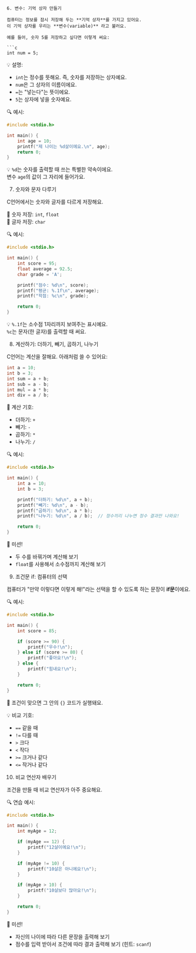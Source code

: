 ```
6. 변수: 기억 상자 만들기

컴퓨터는 정보를 잠시 저장해 두는 **기억 상자**를 가지고 있어요.  
이 기억 상자를 우리는 **변수(variable)** 라고 불러요.

예를 들어, 숫자 5를 저장하고 싶다면 이렇게 써요:

```c
int num = 5;
```

💡 설명:
- `int`는 정수를 뜻해요. 즉, 숫자를 저장하는 상자예요.
- `num`은 그 상자의 이름이에요.
- `=`는 "넣는다"는 뜻이에요.
- `5`는 상자에 넣을 숫자예요.

🔍 예시:

```c
#include <stdio.h>

int main() {
    int age = 10;
    printf("제 나이는 %d살이에요.\n", age);
    return 0;
}
```

💡 `%d`는 숫자를 출력할 때 쓰는 특별한 약속이에요.  
변수 `age`의 값이 그 자리에 들어가요.


7. 숫자와 문자 다루기

C언어에서는 숫자와 글자를 다르게 저장해요.

📌 숫자 저장: `int`, `float`  
📌 글자 저장: `char`

🔍 예시:

```c
#include <stdio.h>

int main() {
    int score = 95;
    float average = 92.5;
    char grade = 'A';

    printf("점수: %d\n", score);
    printf("평균: %.1f\n", average);
    printf("학점: %c\n", grade);

    return 0;
}
```

💡 `%.1f`는 소수점 1자리까지 보여주는 표시예요.  
`%c`는 문자(한 글자)를 출력할 때 써요.


8. 계산하기: 더하기, 빼기, 곱하기, 나누기

C언어는 계산을 잘해요. 아래처럼 쓸 수 있어요:

```c
int a = 10;
int b = 3;
int sum = a + b;
int sub = a - b;
int mul = a * b;
int div = a / b;
```

📌 계산 기호:
- 더하기: `+`
- 빼기: `-`
- 곱하기: `*`
- 나누기: `/`

🔍 예시:

```c
#include <stdio.h>

int main() {
    int a = 10;
    int b = 3;

    printf("더하기: %d\n", a + b);
    printf("빼기: %d\n", a - b);
    printf("곱하기: %d\n", a * b);
    printf("나누기: %d\n", a / b);  // 정수끼리 나누면 정수 결과만 나와요!

    return 0;
}
```

🎯 미션!
- 두 수를 바꿔가며 계산해 보기
- `float`를 사용해서 소수점까지 계산해 보기


9. 조건문 if: 컴퓨터의 선택

컴퓨터가 "만약 이렇다면 이렇게 해!"라는 선택을 할 수 있도록 하는 문장이 **if문**이에요.

🔍 예시:

```c
#include <stdio.h>

int main() {
    int score = 85;

    if (score >= 90) {
        printf("우수!\n");
    } else if (score >= 80) {
        printf("좋아요!\n");
    } else {
        printf("힘내요!\n");
    }

    return 0;
}
```

📌 조건이 맞으면 그 안의 `{}` 코드가 실행돼요.

💡 비교 기호:
- `==` 같을 때
- `!=` 다를 때
- `>` 크다
- `<` 작다
- `>=` 크거나 같다
- `<=` 작거나 같다


10. 비교 연산자 배우기

조건을 만들 때 비교 연산자가 아주 중요해요.

🔍 연습 예시:

```c
#include <stdio.h>

int main() {
    int myAge = 12;

    if (myAge == 12) {
        printf("12살이에요!\n");
    }

    if (myAge != 10) {
        printf("10살은 아니에요!\n");
    }

    if (myAge > 10) {
        printf("10살보다 많아요!\n");
    }

    return 0;
}
```

🎯 미션!
- 자신의 나이에 따라 다른 문장을 출력해 보기
- 점수를 입력 받아서 조건에 따라 결과 출력해 보기 (힌트: `scanf`)
``` 
